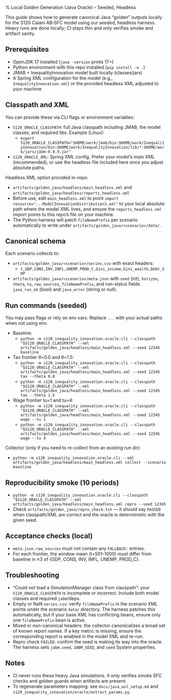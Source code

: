 % Local Golden Generation (Java Oracle) – Seeded, Headless

This guide shows how to generate canonical Java “golden” outputs locally for the S120 Caiani AB‑SFC model using our seeded, headless harness. Heavy runs are done locally; CI stays thin and only verifies smoke and artifact sanity.

## Prerequisites
- OpenJDK 17 installed (`java -version` prints 17+)
- Python environment with this repo installed (`pip install -e .`)
- JMAB + InequalityInnovation model built locally (classes/jars)
- A Spring XML configuration for the model (e.g., `InequalityInnovation.xml`) or the provided headless XML adjusted to your machine

## Classpath and XML
You can provide these via CLI flags or environment variables:

- `S120_ORACLE_CLASSPATH`: full Java classpath including JMAB, the model classes, and required libs. Example (Linux):
  - `export S120_ORACLE_CLASSPATH="$HOME/work/jmab/bin:$HOME/work/InequalityInnovation/bin:$HOME/work/InequalityInnovation/lib/*:$HOME/work/jars/jabm-0.9.9.jar"`
- `S120_ORACLE_XML`: Spring XML config. Prefer your model’s main XML (recommended), or use the headless file included here once you adjust absolute paths.

Headless XML option provided in-repo:
- `artifacts/golden_java/headless/main_headless.xml` and `artifacts/golden_java/headless/reports_headless.xml`
- Before use, edit `main_headless.xml` to point `import resource="...ModelInnovationDistribution3.xml"` to your local absolute path where the model XML lives, and ensure the `reports_headless.xml` import points to this repo’s file on your machine.
- The Python harness will patch `fileNamePrefix` per scenario automatically to write under `artifacts/golden_java/<scenario>/data/`.

## Canonical schema
Each scenario collects to:
- `artifacts/golden_java/<scenario>/series.csv` with exact headers:
  - `t,GDP,CONS,INV,INFL,UNEMP,PROD_C,Gini_income,Gini_wealth,Debt_GDP`
- `artifacts/golden_java/<scenario>/meta.json` with `seed` (int), `horizon`, `theta`, `tu`, `raw_sources`, `fileNamePrefix`, and run-status fields `java_run_ok` (bool) and `java_error` (string or null).

## Run commands (seeded)
You may pass flags or rely on env vars. Replace `...` with your actual paths when not using env.

- Baseline:
  - `python -m s120_inequality_innovation.oracle.cli --classpath "$S120_ORACLE_CLASSPATH" --xml artifacts/golden_java/headless/main_headless.xml --seed 12345 baseline`
- Tax frontier θ=0.0 and θ=1.5:
  - `python -m s120_inequality_innovation.oracle.cli --classpath "$S120_ORACLE_CLASSPATH" --xml artifacts/golden_java/headless/main_headless.xml --seed 12345 tax --theta 0.0`
  - `python -m s120_inequality_innovation.oracle.cli --classpath "$S120_ORACLE_CLASSPATH" --xml artifacts/golden_java/headless/main_headless.xml --seed 12345 tax --theta 1.5`
- Wage frontier tu=1 and tu=4:
  - `python -m s120_inequality_innovation.oracle.cli --classpath "$S120_ORACLE_CLASSPATH" --xml artifacts/golden_java/headless/main_headless.xml --seed 12345 wage --tu 1`
  - `python -m s120_inequality_innovation.oracle.cli --classpath "$S120_ORACLE_CLASSPATH" --xml artifacts/golden_java/headless/main_headless.xml --seed 12345 wage --tu 4`

Collector (only if you need to re-collect from an existing run dir):
- `python -m s120_inequality_innovation.oracle.cli --xml artifacts/golden_java/headless/main_headless.xml collect --scenario baseline`

## Reproducibility smoke (10 periods)
- `python -m s120_inequality_innovation.oracle.cli --classpath "$S120_ORACLE_CLASSPATH" --xml artifacts/golden_java/headless/main_headless.xml repro --seed 12345`
- Check `artifacts/golden_java/repro_check.txt` — it should say `PASSED` when classpath/XML are correct and the oracle is deterministic with the given seed.

## Acceptance checks (local)
- `meta.json.raw_sources` must not contain any `FALLBACK:` entries.
- For each frontier, the window mean (t=501–1000) must differ from baseline in ≥3 of {GDP, CONS, INV, INFL, UNEMP, PROD_C}.

## Troubleshooting
- “Could not load a SimulationManager class from classpath”: your `S120_ORACLE_CLASSPATH` is incomplete or incorrect. Include both model classes and required `jabm`/deps.
- Empty or NaN `series.csv`: verify `fileNamePrefix` in the scenario XML points under the scenario `data/` directory. The harness patches this automatically, but if your base XML has conflicting beans, ensure only one `fileNamePrefix` bean is active.
- Mixed or non-canonical headers: the collector canonicalizes a broad set of known report names. If a key metric is missing, ensure the corresponding report is enabled in the model XML and re-run.
- Repro check `FAILED`: confirm the seed is making its way into the oracle. The harness sets `jabm.seed`, `JABM_SEED`, and `seed` System properties.

## Notes
- CI never runs these heavy Java simulations. It only verifies smoke SFC checks and golden guards when artifacts are present.
- To regenerate parameters mapping: see `docs/java_wsl_setup.md` and `s120_inequality_innovation/oracle/extract_params.py`.
